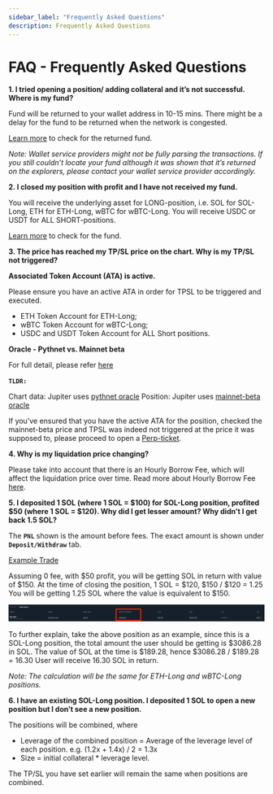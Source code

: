 ```yaml
---
sidebar_label: "Frequently Asked Questions"
description: Frequently Asked Questions
---
```


# FAQ - Frequently Asked Questions

**1. I tried opening a position/ adding collateral and it’s not successful. Where is my fund?**

Fund will be returned to your wallet address in 10-15 mins. There might be a delay for the fund to be returned when the network is congested.

[Learn more](2-returned-fund-for-unsuccessful-position.md) to check for the returned fund.

_Note: Wallet service providers might not be fully parsing the transactions. If you still couldn’t locate your fund although it was shown that it’s returned on the explorers, please contact your wallet service provider accordingly._

**2. I closed my position with profit and I have not received my fund.**

You will receive the underlying asset for LONG-position, i.e. SOL for SOL-Long, ETH for ETH-Long, wBTC for wBTC-Long.
You will receive USDC or USDT for ALL SHORT-positions.

[Learn more](3-returned-fund-after-position-is-closed.md) to check for the fund.

**3. The price has reached my TP/SL price on the chart. Why is my TP/SL not triggered?**

**Associated Token Account (ATA) is active.**

Please ensure you have an active ATA in order for TPSL to be triggered and executed.

- ETH Token Account for ETH-Long;
- wBTC Token Account for wBTC-Long;
- USDC and USDT Token Account for ALL Short positions.

**Oracle - Pythnet vs. Mainnet beta**

For full detail, please refer [here](https://station.jup.ag/labs/perpetual-exchange/how-it-works#oracle)

**`TLDR:`**

Chart data: Jupiter uses [pythnet oracle](https://pyth.network/price-feeds/crypto-sol-usd?cluster=pythnet)
Position: Jupiter uses [mainnet-beta oracle](https://pyth.network/price-feeds/crypto-sol-usd?cluster=solana-mainnet-beta)

If you’ve ensured that you have the active ATA for the position, checked the mainnet-beta price and TPSL was indeed not triggered at the price it was supposed to, please proceed to open a [Perp-ticket](https://discord.com/channels/897540204506775583/1197460751556804608).

**4. Why is my liquidation price changing?**

Please take into account that there is an Hourly Borrow Fee, which will affect the liquidation price over time.
Read more about Hourly Borrow Fee [here](https://station.jup.ag/labs/perpetual-exchange/how-it-works#hourly-borrow-rate).

**5. I deposited 1 SOL (where 1 SOL = $100) for SOL-Long position, profited $50 (where 1 SOL = $120). Why did I get lesser amount? Why didn’t I get back 1.5 SOL?**

The **`PNL`** shown is the amount before fees. The exact amount is shown under **`Deposit/Withdraw`** tab.

[Example Trade](https://station.jup.ag/labs/perpetual-exchange/how-it-works#example-trade)

Assuming 0 fee, with $50 profit, you will be getting SOL in return with value of $150.
At the time of closing the position, 1 SOL = $120,
$150 / $120 = 1.25
You will be getting 1.25 SOL where the value is equivalent to $150.

![faq1](./faq1.png)

To further explain, take the above position as an example, since this is a SOL-Long position, the total amount the user should be getting is $3086.28 in SOL.
The value of SOL at the time is $189.28, hence $3086.28 / $189.28 = 16.30
User will receive 16.30 SOL in return.

_Note: The calculation will be the same for ETH-Long and wBTC-Long positions._

**6. I have an existing SOL-Long position. I deposited 1 SOL to open a new position but I don’t see a new position.**

The positions will be combined, where

- Leverage of the combined position = Average of the leverage level of each position.
  e.g. (1.2x + 1.4x) / 2 = 1.3x
- Size = initial collateral \* leverage level.

The TP/SL you have set earlier will remain the same when positions are combined.
